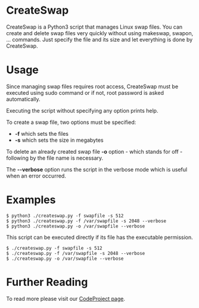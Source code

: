CreateSwap
==========
CreateSwap is a Python3 script that manages Linux swap files. 
You can create and delete swap files very quickly without using makeswap, swapon, ... commands.
Just specify the file and its size and let everything is done by CreateSwap.

Usage
==========
Since managing swap files requires root access, CreateSwap must be executed using sudo command or
if not, root password is asked automatically.

Executing the script without specifying any option prints help.

To create a swap file, two options must be specified:

 * **-f** which sets the files
 * **-s** which sets the size in megabytes
  
To delete an already created swap file **-o** option - which stands for off - following by the file
name is necessary.

The **--verbose** option runs the script in the verbose mode which is useful when an error occurred.

Examples
==========

```
$ python3 ./createswap.py -f swapfile -s 512
$ python3 ./createswap.py -f /var/swapfile -s 2048 --verbose
$ python3 ./createswap.py -o /var/swapfile --verbose
```


This script can be executed directly if its file has the executable permission.

```
$ ./createswap.py -f swapfile -s 512
$ ./createswap.py -f /var/swapfile -s 2048 --verbose
$ ./createswap.py -o /var/swapfile --verbose
```

Further Reading
==========
To read more please visit our [CodeProject page](http://www.codeproject.com/Tips/785674/Creating-Linux-Swap-Files-Using-Python).
